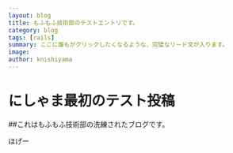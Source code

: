 ```yaml
---
layout: blog
title: もふもふ技術部のテストエントリです。
category: blog
tags: [rails]  
summary: ここに誰もがクリックしたくなるような、完璧なリード文が入ります。
image:
author: knishiyama
---
```


# にしゃま最初のテスト投稿  

##これはもふもふ技術部の洗練されたブログです。  

ほげー
